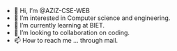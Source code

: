 - 👋 Hi, I’m @AZIZ-CSE-WEB
- 👀 I’m interested in Computer science and engineering.
- 🌱 I’m currently learning at BIET.
- 💞️ I’m looking to collaboration on coding.
- 📫 How to reach me ... through mail.


<!---
AZIZ-CSE-WEB/AZIZ-CSE-WEB is a ✨ special ✨ repository because its `README.md` (this file) appears on your GitHub profile.
You can click the Preview link to take a look at your changes.
--->
